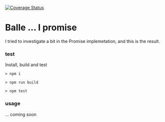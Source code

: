 [![Coverage Status](https://coveralls.io/repos/github/fedeghe/balle/badge.svg?branch=master)](https://coveralls.io/github/fedeghe/balle?branch=master)


# Balle ... I promise  

I tried to investigate a bit in the Promise implemetation, and this is the result. 

### test

Install, build and test

```
> npm i

> npm run build

> npm test

```


### usage

 ... coming soon